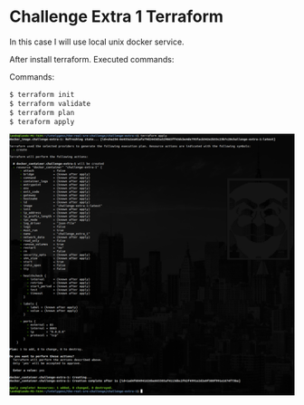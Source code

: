 # Challenge Extra 1 Terraform

In this case I will use local unix docker service.

After install terraform. Executed commands:

Commands:

```
$ terraform init
$ terraform validate
$ terraform plan
$ teraform apply
```

![image](apply.png)
